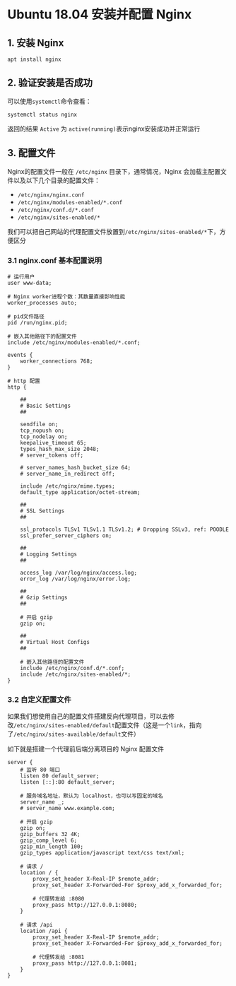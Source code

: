 # Ubuntu 18.04 安装并配置 Nginx

## 1. 安装 Nginx

```shell
apt install nginx
```

## 2. 验证安装是否成功
可以使用`systemctl`命令查看：
```shell
systemctl status nginx
```
返回的结果 `Active` 为 `active(running)`表示nginx安装成功并正常运行

## 3. 配置文件
Nginx的配置文件一般在 `/etc/nginx` 目录下，通常情况，Nginx 会加载主配置文件以及以下几个目录的配置文件：

- `/etc/nginx/nginx.conf`
- `/etc/nginx/modules-enabled/*.conf`
- `/etc/nginx/conf.d/*.conf`
- `/etc/nginx/sites-enabled/*`

我们可以把自己网站的代理配置文件放置到`/etc/nginx/sites-enabled/*`下，方便区分

### 3.1 nginx.conf 基本配置说明
```config
# 运行用户
user www-data;

# Nginx worker进程个数：其数量直接影响性能
worker_processes auto;

# pid文件路径
pid /run/nginx.pid;

# 嵌入其他路径下的配置文件
include /etc/nginx/modules-enabled/*.conf;

events {
	worker_connections 768;
}

# http 配置
http {

	##
	# Basic Settings
	##

	sendfile on;
	tcp_nopush on;
	tcp_nodelay on;
	keepalive_timeout 65;
	types_hash_max_size 2048;
	# server_tokens off;

	# server_names_hash_bucket_size 64;
	# server_name_in_redirect off;

	include /etc/nginx/mime.types;
	default_type application/octet-stream;

	##
	# SSL Settings
	##

	ssl_protocols TLSv1 TLSv1.1 TLSv1.2; # Dropping SSLv3, ref: POODLE
	ssl_prefer_server_ciphers on;

	##
	# Logging Settings
	##

	access_log /var/log/nginx/access.log;
	error_log /var/log/nginx/error.log;

	##
	# Gzip Settings
	##

    # 开启 gzip
	gzip on;

	##
	# Virtual Host Configs
	##

    # 嵌入其他路径的配置文件
	include /etc/nginx/conf.d/*.conf;
	include /etc/nginx/sites-enabled/*;
}
```
### 3.2 自定义配置文件
如果我们想使用自己的配置文件搭建反向代理项目，可以去修改`/etc/nginx/sites-enabled/default`配置文件（这是一个`link`，指向了`/etc/nginx/sites-available/default`文件）

如下就是搭建一个代理前后端分离项目的 Nginx 配置文件
```config
server {
    # 监听 80 端口
	listen 80 default_server;
	listen [::]:80 default_server;

    # 服务域名地址，默认为 localhost，也可以写固定的域名
	server_name _;
    # server_name www.example.com;
    
    # 开启 gzip
	gzip on;
	gzip_buffers 32 4K;
	gzip_comp_level 6;
	gzip_min_length 100;
	gzip_types application/javascript text/css text/xml;

    # 请求 /
	location / {
    	proxy_set_header X-Real-IP $remote_addr;
   	    proxy_set_header X-Forwarded-For $proxy_add_x_forwarded_for;
        
        # 代理转发给 :8080
		proxy_pass http://127.0.0.1:8080;
	}

    # 请求 /api
	location /api {
		proxy_set_header X-Real-IP $remote_addr;
		proxy_set_header X-Forwarded-For $proxy_add_x_forwarded_for;

        # 代理转发给 :8081
		proxy_pass http://127.0.0.1:8081;
	}	
}
```

